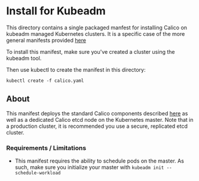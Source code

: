 # Install for Kubeadm

This directory contains a single packaged manfest for installing Calico on kubeadm managed Kubernetes clusters.  It is a specific case of the 
more general manifests provided [here](../README.md)

To install this manifest, make sure you've created a cluster using the kubeadm tool.

Then use kubectl to create the manifest in this directory:

```
kubectl create -f calico.yaml
```

## About

This manifest deploys the standard Calico components described [here](../README.md#how-it-works) as well as a dedicated Calico etcd
node on the Kubernetes master.  Note that in a production cluster, it is recommended you use a secure, replicated etcd cluster.

### Requirements / Limitations

* This manifest requires the ability to schedule pods on the master.  As such, make sure you initialize your master with `kubeadm init --schedule-workload`

